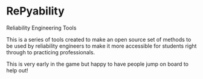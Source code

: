 # RePyability
Reliability Engineering Tools

This is a series of tools created to make an open source set of methods to be used by reliability engineers to make it more accessible for students right through to practicing professionals.

This is very early in the game but happy to have people jump on board to help out!

